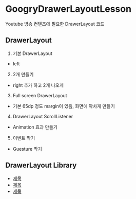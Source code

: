 # GoogryDrawerLayoutLesson
Youtube 방송 컨텐츠에 필요한 DrawerLayout 코드

## DrawerLayout
1. 기본 DrawerLayout
- left
2. 2개 만들기
- right 추가 하고 2개 나오게
3. Full screen DrawerLayout
- 기본 65dp 정도 margin이 있음, 화면에 꽉차게 만들기
4. DrawerLayout ScrollListener
- Animation 효과 만들기
5. 이벤트 막기
- Guesture 막기

## DrawerLayout Library 
- [제목]()
- [제목]()
- [제목]()

